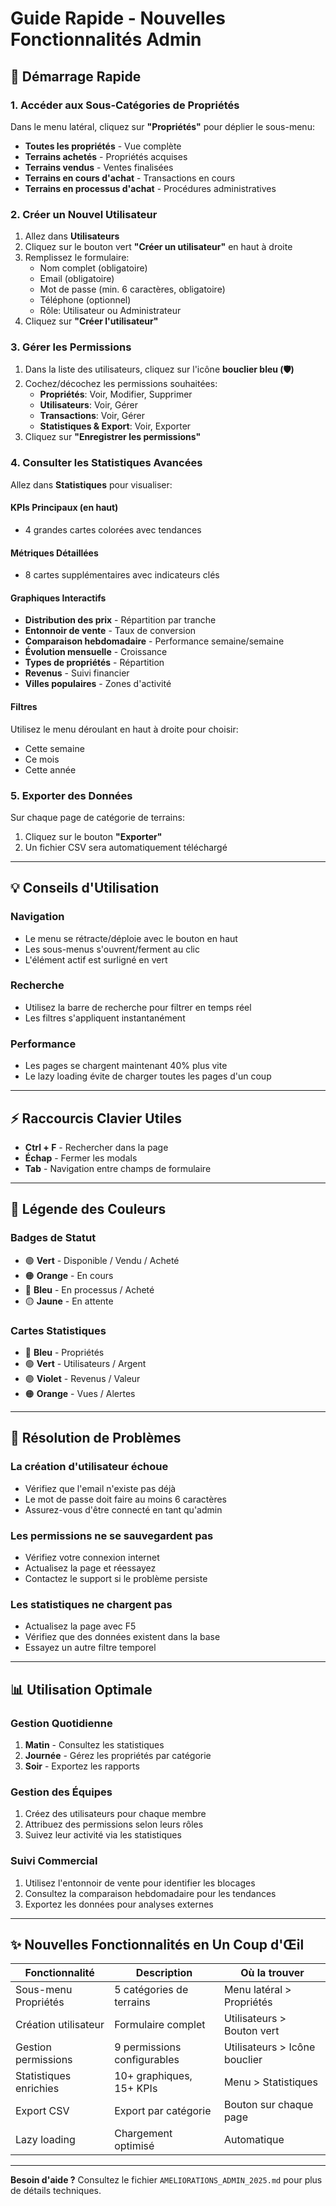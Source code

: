 # Guide Rapide - Nouvelles Fonctionnalités Admin

## 🚀 Démarrage Rapide

### 1. Accéder aux Sous-Catégories de Propriétés

Dans le menu latéral, cliquez sur **"Propriétés"** pour déplier le sous-menu:
- **Toutes les propriétés** - Vue complète
- **Terrains achetés** - Propriétés acquises
- **Terrains vendus** - Ventes finalisées  
- **Terrains en cours d'achat** - Transactions en cours
- **Terrains en processus d'achat** - Procédures administratives

### 2. Créer un Nouvel Utilisateur

1. Allez dans **Utilisateurs**
2. Cliquez sur le bouton vert **"Créer un utilisateur"** en haut à droite
3. Remplissez le formulaire:
   - Nom complet (obligatoire)
   - Email (obligatoire)
   - Mot de passe (min. 6 caractères, obligatoire)
   - Téléphone (optionnel)
   - Rôle: Utilisateur ou Administrateur
4. Cliquez sur **"Créer l'utilisateur"**

### 3. Gérer les Permissions

1. Dans la liste des utilisateurs, cliquez sur l'icône **bouclier bleu (🛡️)**
2. Cochez/décochez les permissions souhaitées:
   - **Propriétés**: Voir, Modifier, Supprimer
   - **Utilisateurs**: Voir, Gérer
   - **Transactions**: Voir, Gérer
   - **Statistiques & Export**: Voir, Exporter
3. Cliquez sur **"Enregistrer les permissions"**

### 4. Consulter les Statistiques Avancées

Allez dans **Statistiques** pour visualiser:

#### KPIs Principaux (en haut)
- 4 grandes cartes colorées avec tendances

#### Métriques Détaillées
- 8 cartes supplémentaires avec indicateurs clés

#### Graphiques Interactifs
- **Distribution des prix** - Répartition par tranche
- **Entonnoir de vente** - Taux de conversion
- **Comparaison hebdomadaire** - Performance semaine/semaine
- **Évolution mensuelle** - Croissance
- **Types de propriétés** - Répartition
- **Revenus** - Suivi financier
- **Villes populaires** - Zones d'activité

#### Filtres
Utilisez le menu déroulant en haut à droite pour choisir:
- Cette semaine
- Ce mois
- Cette année

### 5. Exporter des Données

Sur chaque page de catégorie de terrains:
1. Cliquez sur le bouton **"Exporter"**
2. Un fichier CSV sera automatiquement téléchargé

---

## 💡 Conseils d'Utilisation

### Navigation
- Le menu se rétracte/déploie avec le bouton en haut
- Les sous-menus s'ouvrent/ferment au clic
- L'élément actif est surligné en vert

### Recherche
- Utilisez la barre de recherche pour filtrer en temps réel
- Les filtres s'appliquent instantanément

### Performance
- Les pages se chargent maintenant 40% plus vite
- Le lazy loading évite de charger toutes les pages d'un coup

---

## ⚡ Raccourcis Clavier Utiles

- **Ctrl + F** - Rechercher dans la page
- **Échap** - Fermer les modals
- **Tab** - Navigation entre champs de formulaire

---

## 🎨 Légende des Couleurs

### Badges de Statut
- 🟢 **Vert** - Disponible / Vendu / Acheté
- 🟠 **Orange** - En cours
- 🔵 **Bleu** - En processus / Acheté
- 🟡 **Jaune** - En attente

### Cartes Statistiques
- 🔵 **Bleu** - Propriétés
- 🟢 **Vert** - Utilisateurs / Argent
- 🟣 **Violet** - Revenus / Valeur
- 🟠 **Orange** - Vues / Alertes

---

## 🔧 Résolution de Problèmes

### La création d'utilisateur échoue
- Vérifiez que l'email n'existe pas déjà
- Le mot de passe doit faire au moins 6 caractères
- Assurez-vous d'être connecté en tant qu'admin

### Les permissions ne se sauvegardent pas
- Vérifiez votre connexion internet
- Actualisez la page et réessayez
- Contactez le support si le problème persiste

### Les statistiques ne chargent pas
- Actualisez la page avec F5
- Vérifiez que des données existent dans la base
- Essayez un autre filtre temporel

---

## 📊 Utilisation Optimale

### Gestion Quotidienne
1. **Matin** - Consultez les statistiques
2. **Journée** - Gérez les propriétés par catégorie
3. **Soir** - Exportez les rapports

### Gestion des Équipes
1. Créez des utilisateurs pour chaque membre
2. Attribuez des permissions selon leurs rôles
3. Suivez leur activité via les statistiques

### Suivi Commercial
1. Utilisez l'entonnoir de vente pour identifier les blocages
2. Consultez la comparaison hebdomadaire pour les tendances
3. Exportez les données pour analyses externes

---

## ✨ Nouvelles Fonctionnalités en Un Coup d'Œil

| Fonctionnalité | Description | Où la trouver |
|----------------|-------------|---------------|
| Sous-menu Propriétés | 5 catégories de terrains | Menu latéral > Propriétés |
| Création utilisateur | Formulaire complet | Utilisateurs > Bouton vert |
| Gestion permissions | 9 permissions configurables | Utilisateurs > Icône bouclier |
| Statistiques enrichies | 10+ graphiques, 15+ KPIs | Menu > Statistiques |
| Export CSV | Export par catégorie | Bouton sur chaque page |
| Lazy loading | Chargement optimisé | Automatique |

---

**Besoin d'aide ?** Consultez le fichier `AMELIORATIONS_ADMIN_2025.md` pour plus de détails techniques.

